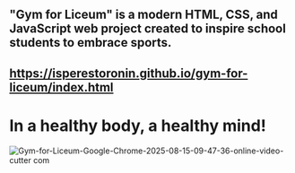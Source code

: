 ## "Gym for Liceum" is a modern HTML, CSS, and JavaScript web project created to inspire school students to embrace sports.
 ## https://isperestoronin.github.io/gym-for-liceum/index.html

# In a healthy body, a healthy mind!

![Gym-for-Liceum-Google-Chrome-2025-08-15-09-47-36-_online-video-cutter com_](https://github.com/user-attachments/assets/e83f2c70-4ae0-4f51-9780-ea69ff0fc8e9)










